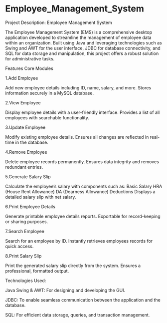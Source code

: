 # Employee_Management_System

Project Description: Employee Management System

The Employee Management System (EMS) is a comprehensive desktop application developed to streamline the management of employee data within an organization. Built using Java and leveraging technologies such as Swing and AWT for the user interface, JDBC for database connectivity, and SQL for data storage and manipulation, this project offers a robust solution for administrative tasks.


Features
Core Modules

1.Add Employee

Add new employee details including ID, name, salary, and more.
Stores information securely in a MySQL database.

2.View Employee

Display employee details with a user-friendly interface.
Provides a list of all employees with searchable functionality.

3.Update Employee

Modify existing employee details.
Ensures all changes are reflected in real-time in the database.

4.Remove Employee

Delete employee records permanently.
Ensures data integrity and removes redundant entries.

5.Generate Salary Slip

Calculate the employee’s salary with components such as:
Basic Salary
HRA (House Rent Allowance)
DA (Dearness Allowance)
Deductions
Displays a detailed salary slip with net salary.

6.Print Employee Details

Generate printable employee details reports.
Exportable for record-keeping or sharing purposes.

7.Search Employee

Search for an employee by ID.
Instantly retrieves employees records for quick access.

8.Print Salary Slip

Print the generated salary slip directly from the system.
Ensures a professional, formatted output.



Technologies Used:

Java Swing & AWT: For designing and developing the GUI.

JDBC: To enable seamless communication between the application and the database.

SQL: For efficient data storage, queries, and transaction management.



